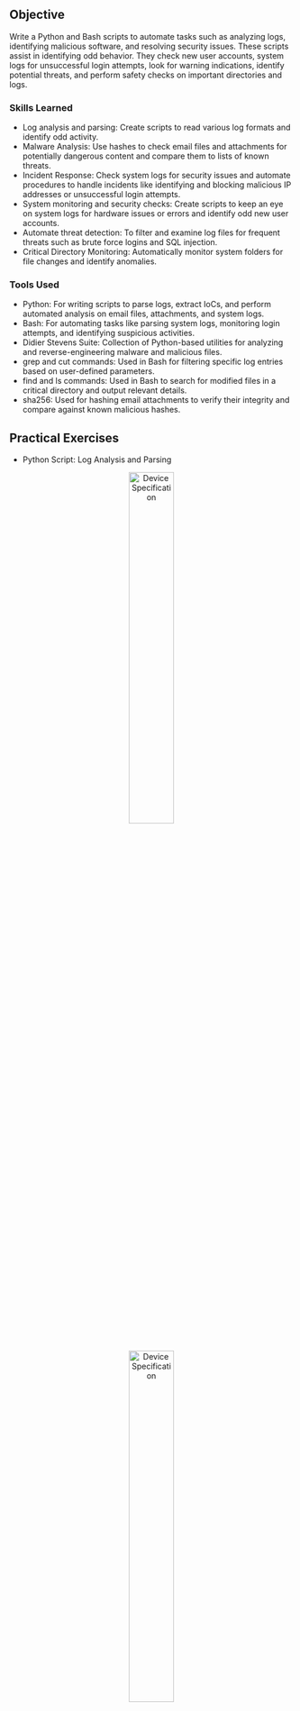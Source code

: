 ## Objective

Write a Python and Bash scripts to automate tasks such as analyzing logs, identifying malicious software, and resolving security issues. These scripts assist in identifying odd behavior. They check new user accounts, system logs for unsuccessful login attempts, look for warning indications, identify potential threats, and perform safety checks on important directories and logs. 

### Skills Learned

- Log analysis and parsing: Create scripts to read various log formats and identify odd activity.
- Malware Analysis: Use hashes to check email files and attachments for potentially dangerous content and compare them to lists of known threats.
- Incident Response: Check system logs for security issues and automate procedures to handle incidents like identifying and blocking malicious IP addresses or unsuccessful login attempts.
- System monitoring and security checks: Create scripts to keep an eye on system logs for hardware issues or errors and identify odd new user accounts.
- Automate threat detection: To filter and examine log files for frequent threats such as brute force logins and SQL injection.
- Critical Directory Monitoring: Automatically monitor system folders for file changes and identify anomalies.

### Tools Used

- Python: For writing scripts to parse logs, extract IoCs, and perform automated analysis on email files, attachments, and system logs.
- Bash: For automating tasks like parsing system logs, monitoring login attempts, and identifying suspicious activities.
- Didier Stevens Suite: Collection of Python-based utilities for analyzing and reverse-engineering malware and malicious files.
- grep and cut commands: Used in Bash for filtering specific log entries based on user-defined parameters.
- find and ls commands: Used in Bash to search for modified files in a critical directory and output relevant details.
- sha256: Used for hashing email attachments to verify their integrity and compare against known malicious hashes.

## Practical Exercises
- Python Script: Log Analysis and Parsing
<p align="center">
<img src="https://imgur.com/bqfRxsa.png" height="40%" width="40%" alt="Device Specification"/>
<br/>
<img src="https://imgur.com/2iF8BhK.png" height="40%" width="40%" alt="Device Specification"/>
<br/>
<img src="https://imgur.com/AIPQCv2.png" height="40%" width="40%" alt="Device Specification"/>
<br/>
<b>log_analyzer.py ; Python script that parses and analyzes logs (such as JSON, CSV, or Syslog) to identify common suspicious and malicious activities, and then extracts potential Indicators of Compromise (IoC) such as IP addresses, user agents, URLs, etc. It then saves the results in a report template (report.txt)..</b>
<br/>

- Python Script: Phishing Analysis
<p align="center">
<img src="https://imgur.com/nfIFIQG.png" height="40%" width="40%" alt="Device Specification"/>
<br/>
<img src="https://imgur.com/3OijaXv.png" height="40%" width="40%" alt="Device Specification"/>
<br/>
<img src="https://imgur.com/vMGt8bi.png" height="40%" width="40%" alt="Device Specification"/>
<br/>
<b>extract_attach_hash.py; Python script will automate the Python script (emldump.py) that is processing an email file (sample1.eml), extracting certain parts of it, and then working with the resulting file (quotation.iso) to calculate its hash (SHA256). The final findings will be saved to a .txt report.</b>
<br/>
 
<p align="center">
<img src="https://imgur.com/S3ZBVLa.png" height="40%" width="40%" alt="Device Specification"/>
<br/>
<img src="https://imgur.com/y5ROmeb.png" height="40%" width="40%" alt="Device Specification"/>
<br/>
<img src="https://imgur.com/xhOlTI8.png" height="40%" width="40%" alt="Device Specification"/>
<br/>
<b>analyze_suspicious_doc.py; Python script will automate the Python script (oledump.py) and filter out the PowerShell commands, web requests, downloads, and connections from (.xlsm or .docm) the macro code. The final findings will be saved to a .txt report.</b>
<br/>

- Bash Script: Log Analysis and Parsing
<p align="center">
<img src="https://imgur.com/9CXacLQ.png" height="40%" width="40%" alt="Device Specification"/>
<br/>
<img src="https://imgur.com/gaxpcM7.png" height="40%" width="40%" alt="Device Specification"/>
<br/>
<img src="https://imgur.com/rCTWSLj.png" height="40%" width="40%" alt="Device Specification"/>
<br/>
<b>check_web_server_log.sh; Bash script will analyze the web server access logs for common security threats, including SQL injections, XSS, DoS attempts, and more. The final findings will be saved to a .txt report.</b>
<br/>

- Bash Script: System Monitoring and Security Checks
<p align="center">
<img src="https://imgur.com/x3jCm6G.png" height="40%" width="40%" alt="Device Specification"/>
<br/>
<img src="https://imgur.com/WMv0h3U.png" height="40%" width="40%" alt="Device Specification"/>
<br/>
<img src="https://imgur.com/M5wgGti.png" height="40%" width="40%" alt="Device Specification"/>
<br/>
<b>analyze_failed_logins.sh; Bash script that analyzes authentication logs to identify failed login attempts, including SSH and local logins, and account lockouts. It generates a detailed report summarizing usernames, login methods, and associated IP addresses.</b>
<br/>

<p align="center">
<img src="https://imgur.com/sV5aWDC.png" height="40%" width="40%" alt="Device Specification"/>
<br/>
<img src="https://imgur.com/UOHWcrI.png" height="40%" width="40%" alt="Device Specification"/>
<br/>
<img src="https://imgur.com/DexWIFZ.png" height="40%" width="40%" alt="Device Specification"/>
<br/>
<b>block_ssh_brute_force.sh; Bash script that monitors SSH brute force attempts by analyzing the auth.log file, identifies suspicious IP addresses based on failed login attempts, and blocks them using iptables.</b>
<br/>

## Outcome

 - Automated Log Analysis: Wrote scripts that scan and examine logs in order to identify and report odd activity, such as unsuccessful login attempts, dubious URLs, or warning indications. 
 - Malware Detection: Wrote Python scripts to examine and hash email attachments in order to identify potentially dangerous content. 
 - Incident Response: Automated the process of identifying and resolving threats, such as IP blocking in brute force attacks. 
 - Security Monitoring: Automated monitoring scripts to keep track of unsuccessful local and SSH login attempts.
 - Effective Reporting: Generated reports by examining logs, odd behavior, and system problems in order to provide useful information.

## Acknowledgements

This project combines ideas and methods from various sources, such as the TryHackMe Boogeyman 1 room, TCM Security SOC 101 class, and my personal experience. Python scripts were used to automate the commands given during the lab exercises in order to increase scalability and efficiency. These resources provided the fundamental information and techniques, which were then modified in light of practical uses.

- [TryHackMe Boogeyman 1](https://tryhackme.com/r/room/boogeyman1)
- [TCM Security SOC 101](https://academy.tcm-sec.com/p/security-operations-soc-101)
- [Didier Stevens](https://github.com/DidierStevens/DidierStevensSuite)

## Disclaimer

The sole goals of the projects and activities here are for education and ethical cybersecurity research. All work was conducted in controlled environments, such as paid cloud spaces, private labs, and online cybersecurity education platforms. Online learning and cloud tasks adhered closely to all usage guidelines. Never use these projects for improper or unlawful purposes. It is always prohibited to break into any computer system or network. Any misuse of the provided information or code is not the responsibility of the author or authors. 
